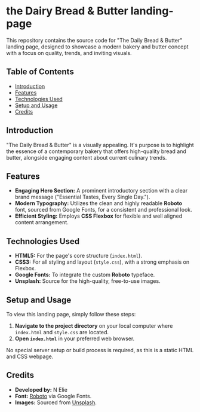 # the Dairy Bread & Butter landing-page

This repository contains the source code for "The Daily Bread & Butter" landing page, designed to showcase a modern bakery and butter concept with a focus on quality, trends, and inviting visuals.

## Table of Contents

- [Introduction](#introduction)
- [Features](#features)
- [Technologies Used](#technologies-used)
- [Setup and Usage](#setup-and-usage)
- [Credits](#credits)

## Introduction

"The Daily Bread & Butter" is a visually appealing. It's purpose is to highlight the essence of a contemporary bakery that offers high-quality bread and  butter, alongside engaging content about current culinary trends.

## Features

-   **Engaging Hero Section:** A prominent introductory section with a clear brand message ("Essential Tastes, Every Single Day."). 
-   **Modern Typography:** Utilizes the clean and highly readable **Roboto** font, sourced from Google Fonts, for a consistent and professional look.
-   **Efficient Styling:** Employs **CSS Flexbox** for flexible and well aligned content arrangement.

## Technologies Used

-   **HTML5:** For the page's core structure (`index.html`).
-   **CSS3:** For all styling and layout (`style.css`), with a strong emphasis on Flexbox. 
-   **Google Fonts:** To integrate the custom **Roboto** typeface.
-   **Unsplash:** Source for the high-quality, free-to-use images.

## Setup and Usage

To view this landing page, simply follow these steps:

1.  **Navigate to the project directory** on your local computer where `index.html` and `style.css` are located.
2.  **Open `index.html`** in your preferred web browser.

No special server setup or build process is required, as this is a static HTML and CSS webpage.


## Credits

-   **Developed by:** N Elie
-   **Font:** [Roboto](https://fonts.google.com/specimen/Roboto) via Google Fonts.
-   **Images:** Sourced from [Unsplash](https://unsplash.com/).
